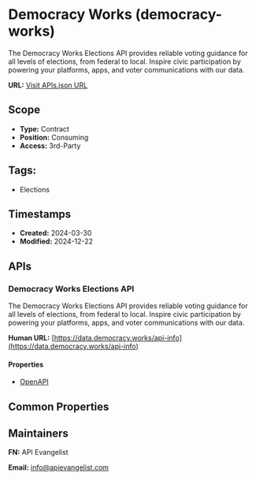 # Democracy Works (democracy-works)
The Democracy Works Elections API provides reliable voting guidance for all levels of elections, from federal to local. Inspire civic participation by powering your platforms, apps, and voter communications with our data. 

**URL:** [Visit APIs.json URL](https://example.com/apis/democracy-works-elections-api-democracy-works-election-data.yml)

## Scope

- **Type:** Contract 
- **Position:** Consuming 
- **Access:** 3rd-Party 

## Tags:

 - Elections

## Timestamps

- **Created:** 2024-03-30 
- **Modified:** 2024-12-22 

## APIs

### Democracy Works Elections API
The Democracy Works Elections API provides reliable voting guidance for all levels of elections, from federal to local. Inspire civic participation by powering your platforms, apps, and voter communications with our data.

**Human URL:** [https://data.democracy.works/api-info](https://data.democracy.works/api-info)



#### Properties

- [OpenAPI](properties/openapi-spec.yml)

## Common Properties


## Maintainers

**FN:** API Evangelist

**Email:** info@apievangelist.com

